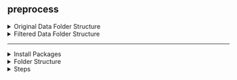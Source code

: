 ## preprocess


<details><summary>Original Data Folder Structure</summary>

```
ivslab_facial_train/
├── 300W/
    ├── images/
        └── .png
    └── labels/
        └── .pts
├── afw/
    ├── images/
    └── labels/
├── helen/
    ├── images/
    └── labels/
├── ibug/
    ├── images/
    └── labels/
└── IFPW/
    ├── images/
    └── labels/
```

</details>


<details><summary>Filtered Data Folder Structure</summary>

```
ivslab_facial_train_filtered/
├── 300W/
    ├── images/
    └── labels/
├── afw/
    ├── images/
    └── labels/
├── helen/
    ├── images/
    └── labels/
├── ibug/
    ├── images/
    └── labels/
└── IFPW/
    ├── images/
    └── labels/
```

</details>

---

<details><summary>Install Packages</summary>

```
$ pip install pyarrow
$ pip install scikit-learn
```

</details>


<details><summary>Folder Structure</summary>

```
preprocess/
├── visualCheck.py
├── visualCheck_filtered.py
├── splitdata.py
├── splitdata_v2.py
├── splitdata_yolo.py
├── duplicateCheck.py
├── pts2yolo.py
└── pts2yolo_v2.py
```

</details>


<details><summary>Steps</summary>

0. visualCheck.py

- data: 3549 / 888 (v1-v3)
- data_filtered: 3249 / 813 (v4)

### v1

1. splitdata.py
2. pts2yolo.py (whole image as bounding box)

### v2

1. splitdata.py
2. pts2yolo_v2.py (+- 20 pixels)

### v3

1. splitdata_yolo.py

### v4

1. duplicateCheck.py
2. splitdata_v2.py

</details>



